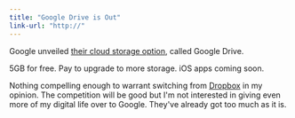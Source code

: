 ```yaml
---
title: "Google Drive is Out"
link-url: "http://"
---
```

<p>Google unveiled <a href="http://googleblog.blogspot.ca/2012/04/introducing-google-drive-yes-really.html">their cloud storage option</a>, called Google Drive.</p>
<p>5GB for free. Pay to upgrade to more storage. iOS apps coming soon.</p>
<p>Nothing compelling enough to warrant switching from <a href="http://db.tt/czHe7sK">Dropbox</a> in my opinion. The competition will be good but I'm not interested in giving even more of my digital life over to Google. They've already got too much as it is.</p>

